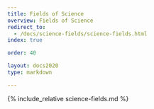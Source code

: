 ```yaml
---
title: Fields of Science
overview: Fields of Science
redirect_to: 
  - /docs/science-fields/science-fields.html
index: true

order: 40 

layout: docs2020
type: markdown

---
```


{% include_relative science-fields.md %}